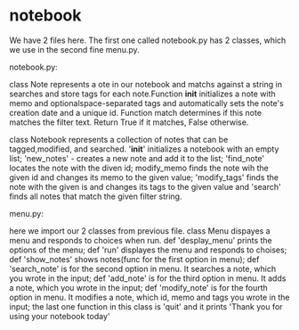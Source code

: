 # notebook

We have 2 files here. The first one called notebook.py has 2 classes, which we use in the second fine menu.py.

notebook.py:

class Note represents a ote in our notebook and matchs against a string in searches and store tags for each note.Function __init__ initializes a note with memo and optionalspace-separated tags and automatically sets the note's creation date and a unique id. Function match determines if this note matches the filter text. Return True if it matches, False otherwise.

class Notebook represents a collection of notes that can be tagged,modified, and searched. '__init__' initializes a notebook with an empty list; 'new_notes' - creates a new note and add it to the list;
'find_note' locates the note with the diven id; modify_memo finds the note wih the given id and changes its memo to the given value; 'modify_tags' finds the note with the given is and changes its tags to the given value and 'search' finds all notes that match the given filter string.

menu.py:

here we import our 2 classes from previous file. class Menu dispayes a menu and responds to choices when run. def 'desplay_menu' prints the options of the menu; def 'run' displayes the menu and responds to choises; def 'show_notes' shows notes(func for the first option in menu); def 'search_note' is for the second option in menu. It searches a note, which you wrote in the input; def 'add_note' is for the third option in menu. It adds a note, which you wrote in the input; def 'modify_note' is for the fourth option in menu. It modifies a note, which id, memo and tags you wrote in the input; the last one function in this class is 'quit' and it prints 'Thank you for using your notebook today'
